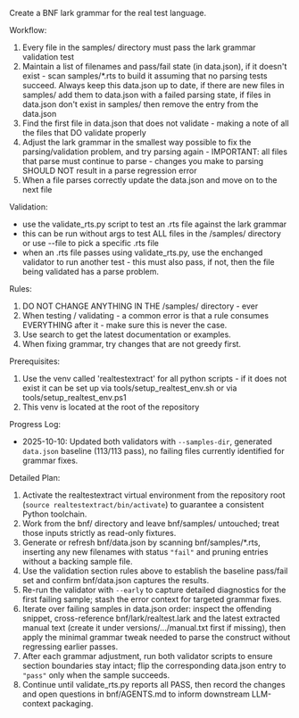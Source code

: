 Create a BNF lark grammar for the real test language.

Workflow:
1. Every file in the samples/ directory must pass the lark grammar validation test
2. Maintain a list of filenames and pass/fail state (in data.json), if it doesn't exist - scan samples/*.rts to build it assuming that no parsing tests succeed.  Always keep this data.json up to date, if there are new files in samples/ add them to data.json with a failed parsing state, if files in data.json don't exist in samples/ then remove the entry from the data.json
3. Find the first file in data.json that does not validate - making a note of all the files that DO validate properly
4. Adjust the lark grammar in the smallest way possible to fix the parsing/validation problem, and try parsing again - IMPORTANT: all files that parse must continue to parse - changes you make to parsing SHOULD NOT result in a parse regression error
5. When a file parses correctly update the data.json and move on to the next file

Validation:
- use the validate_rts.py script to test an .rts file against the lark grammar
- this can be run without args to test ALL files in the /samples/ directory or use --file to pick a specific .rts file
- when an .rts file passes using validate_rts.py, use the enchanged validator to run another test - this must also pass, if not, then the file being validated has a parse problem.

Rules:
1. DO NOT CHANGE ANYTHING IN THE /samples/ directory - ever
2. When testing / validating - a common error is that a rule consumes EVERYTHING after it - make sure this is never the case.
3. Use search to get the latest documentation or examples.
4. When fixing grammar, try changes that are not greedy first. 

Prerequisites:
1. Use the venv called 'realtestextract' for all python scripts - if it does not exist it can be set up via tools/setup_realtest_env.sh or via tools/setup_realtest_env.ps1
2. This venv is located at the root of the repository

Progress Log:
- 2025-10-10: Updated both validators with `--samples-dir`, generated `data.json` baseline (113/113 pass), no failing files currently identified for grammar fixes.

Detailed Plan:
1. Activate the realtestextract virtual environment from the repository root (`source realtestextract/bin/activate`) to guarantee a consistent Python toolchain.
2. Work from the bnf/ directory and leave bnf/samples/ untouched; treat those inputs strictly as read-only fixtures.
3. Generate or refresh bnf/data.json by scanning bnf/samples/*.rts, inserting any new filenames with status `"fail"` and pruning entries without a backing sample file.
4. Use the validation section rules above to establish the baseline pass/fail set and confirm bnf/data.json captures the results.
5. Re-run the validator with `--early` to capture detailed diagnostics for the first failing sample; stash the error context for targeted grammar fixes.
6. Iterate over failing samples in data.json order: inspect the offending snippet, cross-reference bnf/lark/realtest.lark and the latest extracted manual text (create it under versions/.../manual.txt first if missing), then apply the minimal grammar tweak needed to parse the construct without regressing earlier passes.
7. After each grammar adjustment, run both validator scripts to ensure section boundaries stay intact; flip the corresponding data.json entry to `"pass"` only when the sample succeeds.
8. Continue until validate_rts.py reports all PASS, then record the changes and open questions in bnf/AGENTS.md to inform downstream LLM-context packaging.
